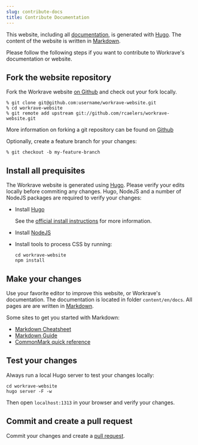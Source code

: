 ```yaml
---
slug: contribute-docs
title: Contribute Documentation
---
```


This website, including all [documentation](/docs), is generated with [Hugo](https://gohugo.io).
The content of the website is written in [Markdown](https://en.wikipedia.org/wiki/Markdown).

Please follow the following steps if you want to contribute to Workrave's documentation or website.

## Fork the website repository

Fork the Workrave website [on Github](https://github.com/rcaelers/workrave-website)
and check out your fork locally.

```shell
% git clone git@github.com:username/workrave-website.git
% cd workrave-website
% git remote add upstream git://github.com/rcaelers/workrave-website.git
```

More information on forking a git repository can be found on [Github](https://help.github.com/articles/fork-a-repo)

Optionally, create a feature branch for your changes:

```shell
% git checkout -b my-feature-branch
```

## Install all prequisites

The Workrave website is generated using [Hugo](https://gohugo.io/).
Please verify your edits locally before commiting any changes.
Hugo, NodeJS and a number of NodeJS packages are required to verify your changes:

- Install [Hugo](http://gohugo.io)

  See the [official install instructions](https://gohugo.io/getting-started/installing/) for more information.

- Install [NodeJS](https://nodejs.org/)

- Install tools to process CSS by running:

  ```shell
  cd workrave-website
  npm install
  ```

## Make your changes

Use your favorite editor to improve this website, or Workrave's documentation.
The documentation is located in folder `content/en/docs`.
All pages are are written in [Markdown](https://en.wikipedia.org/wiki/Markdown).

Some sites to get you started with Markdown:

- [Markdown Cheatsheet](https://github.com/adam-p/markdown-here/wiki/Markdown-Cheatsheet)
- [Markdown Guide](https://www.markdownguide.org/)
- [CommonMark quick reference](https://commonmark.org/help/)

## Test your changes

Always run a local Hugo server to test your changes locally:

```shell
cd workrave-website
hugo server -F -w
```

Then open `localhost:1313` in your browser and verify your changes.

## Commit and create a pull request

Commit your changes and create a [pull request](https://help.github.com/en/github/collaborating-with-issues-and-pull-requests/creating-a-pull-request-from-a-fork).
